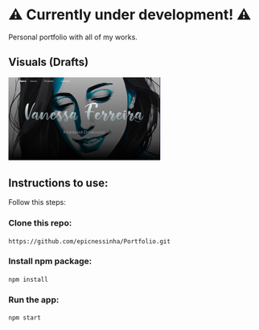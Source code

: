 
#  ⚠️ Currently under development! ⚠️


Personal portfolio with all of my works.



## Visuals (Drafts)
<img src="https://github.com/epicnessinha/Portfolio/blob/master/src/assets/homepagedraft.png?raw=true" alt="Homepage" width="60%"/> 

## Instructions to use:

Follow this steps:

### Clone this repo:

`https://github.com/epicnessinha/Portfolio.git`

### Install npm package:

`npm install`

### Run the app:

`npm start`


